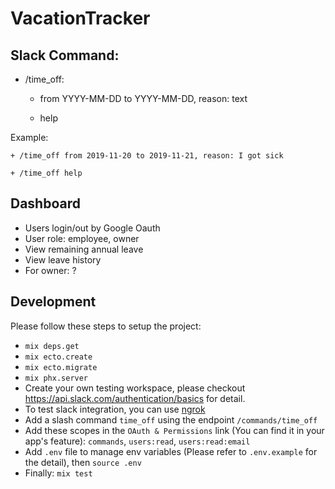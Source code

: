 # VacationTracker

## Slack Command:

- /time_off: 

	+ from YYYY-MM-DD to YYYY-MM-DD, reason: text

	+ help

Example:

	+ /time_off from 2019-11-20 to 2019-11-21, reason: I got sick

	+ /time_off help

## Dashboard

- Users login/out by Google Oauth
- User role: employee, owner
- View remaining annual leave
- View leave history
- For owner: ?

## Development

Please follow these steps to setup the project:

- `mix deps.get`
- `mix ecto.create`
- `mix ecto.migrate`
- `mix phx.server`
- Create your own testing workspace, please checkout https://api.slack.com/authentication/basics for detail.
- To test slack integration, you can use [ngrok](https://ngrok.com/)
- Add a slash command `time_off` using the endpoint `/commands/time_off`
- Add these scopes in the `OAuth & Permissions` link (You can find it in your app's feature): `commands`, `users:read`, `users:read:email`
- Add `.env` file to manage env variables (Please refer to `.env.example` for the detail), then `source .env`
- Finally: `mix test`
